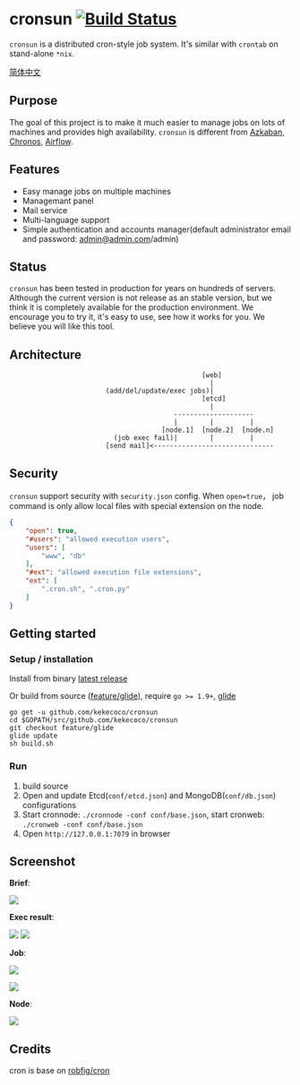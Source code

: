# cronsun [![Build Status](https://travis-ci.org/shunfei/cronsun.svg?branch=master)](https://travis-ci.org/shunfei/cronsun)

`cronsun` is a distributed cron-style job system. It's similar with `crontab` on stand-alone `*nix`.

[简体中文](README_ZH.md)

## Purpose

The goal of this project is to make it much easier to manage jobs on lots of machines and provides high availability.
`cronsun` is different from [Azkaban](https://azkaban.github.io/), [Chronos](https://mesos.github.io/chronos/), [Airflow](https://airflow.incubator.apache.org/).

## Features

- Easy manage jobs on multiple machines
- Managemant panel
- Mail service
- Multi-language support
- Simple authentication and accounts manager(default administrator email and password: admin@admin.com/admin)

## Status

`cronsun` has been tested in production for years on hundreds of servers. 
Although the current version is not release as an stable version, but we think it is completely available for the production environment.
We encourage you to try it, it's easy to use, see how it works for you. We believe you will like this tool.


## Architecture

```
                                                [web]
                                                  |
                        (add/del/update/exec jobs)|                       
                                                [etcd]
                                                  |
                                         --------------------
                                         |        |         |
                                      [node.1]  [node.2]  [node.n]
                          (job exec fail)|        |         |
                        [send mail]<------------------------------

```


## Security

`cronsun` support security with `security.json` config. When `open=true`， job command is only allow local files with special extension on the node.

```json
{
    "open": true,
    "#users": "allowed execution users",
    "users": [
        "www", "db"
    ],
    "#ext": "allowed execution file extensions",
    "ext": [
        ".cron.sh", ".cron.py"
    ]
}
```

## Getting started

### Setup / installation

Install from binary [latest release](https://github.com/kekecoco/cronsun/releases/latest)

Or build from source ([feature/glide](https://github.com/kekecoco/cronsun/tree/feature/glide)), require `go >= 1.9+`, [glide](https://glide.sh/)

```
go get -u github.com/kekecoco/cronsun
cd $GOPATH/src/github.com/kekecoco/cronsun
git checkout feature/glide
glide update
sh build.sh
```

### Run

1. build source
2. Open and update Etcd(`conf/etcd.json`) and MongoDB(`conf/db.json`) configurations
3. Start cronnode: `./cronnode -conf conf/base.json`, start cronweb: `./cronweb -conf conf/base.json`
4. Open `http://127.0.0.1:7079` in browser

## Screenshot

**Brief**:

![](doc/img/Cronsun_dashboard_en.png)

**Exec result**:

![](doc/img/Cronsun_log_list_en.png)
![](doc/img/Cronsun_log_item_en.png)

**Job**:

![](doc/img/Cronsun_job_list_en.png)

![](doc/img/Cronsun_job_new_en.png)

**Node**:

![](doc/img/Cronsun_node_en.png)

## Credits

cron is base on [robfig/cron](https://github.com/robfig/cron)
